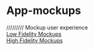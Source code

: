 # App-mockups
///////// Mockup user experience
<br>
<a href="https://github.com/JavierAcosta07/App-mockups/blob/main/Low%20Fidelity/App-Mockups.md">Low Fidelity Mockups</a>
<br>
<a href="https://github.com/JavierAcosta07/App-mockups/blob/main/High%20Fidelity/App-Mockup.md">High Fidelity Mockups</a>
<br>

